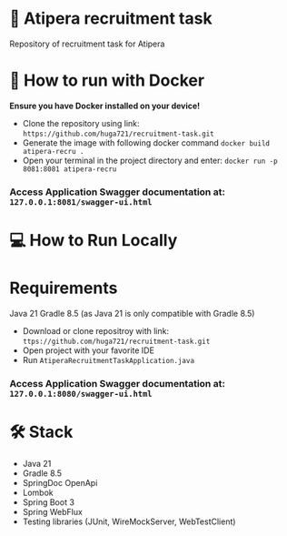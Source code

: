 # 🚀 Atipera recruitment task
Repository of recruitment task for Atipera

# 🐳 How to run with Docker
**Ensure you have Docker installed on your device!**
- Clone the repository using link: ```https://github.com/huga721/recruitment-task.git```
- Generate the image with following docker command ```docker build atipera-recru .```
- Open your terminal in the project directory and enter: ```docker run -p 8081:8081 atipera-recru```
### Access Application Swagger documentation at: ```127.0.0.1:8081/swagger-ui.html```

# 💻 How to Run Locally
# Requirements
Java 21
Gradle 8.5 (as Java 21 is only compatible with Gradle 8.5)
- Download or clone repositroy with link: ```ttps://github.com/huga721/recruitment-task.git```
- Open project with your favorite IDE
- Run ```AtiperaRecruitmentTaskApplication.java```
### Access Application Swagger documentation at: ```127.0.0.1:8080/swagger-ui.html```

# 🛠️ Stack
- Java 21
- Gradle 8.5
- SpringDoc OpenApi
- Lombok
- Spring Boot 3
- Spring WebFlux
- Testing libraries (JUnit, WireMockServer, WebTestClient)
